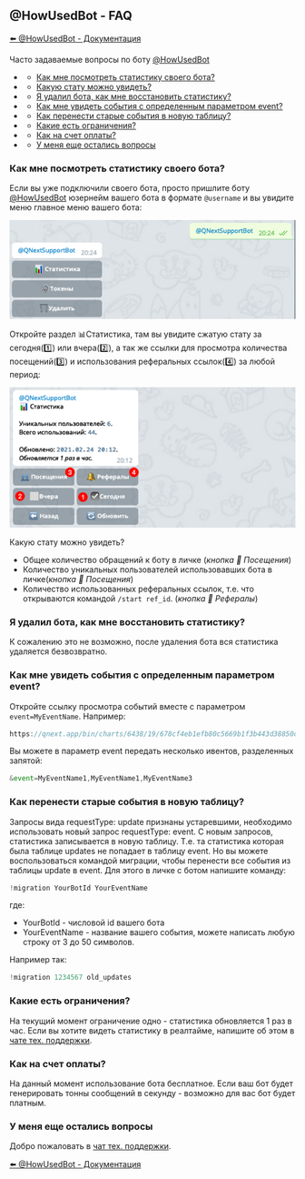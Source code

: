 ## @HowUsedBot - FAQ

[⬅️ @HowUsedBot - Документация](/docs-test/howusedbot)



Часто задаваемые вопросы по боту [@HowUsedBot](http://t.me/HowUsedBot)
 * - [Как мне посмотреть статистику своего бота?](/docs-test/howusedbot)
 * - [Какую стату можно увидеть?](/docs-test/howusedbot)
 * - [Я удалил бота, как мне восстановить статистику?](/docs-test/howusedbot)
 * - [Как мне увидеть события с определенным параметром event?](#как-мне-увидеть-события-с-определенным-параметром-event?)
 * - [Как перенести старые события в новую таблицу?](#как-перенести-старые-события-в-новую-таблицу?)
 * - [Какие есть ограничения?](/docs-test/howusedbot)
 * - [Как на счет оплаты?](/docs-test/howusedbot)
 * - [У меня еще остались вопросы](/docs-test/howusedbot)


### Как мне посмотреть статистику своего бота?

Если вы уже подключили своего бота, просто пришлите боту [@HowUsedBot](http://t.me/HowUsedBot) юзернейм вашего бота в формате `@username` и вы увидите меню главное меню вашего бота:

![](./1.png)

Откройте раздел 📊Статистика, там вы увидите сжатую стату за сегодня(1️⃣) или вчера(2️⃣), а так же ссылки для просмотра количества посещений(3️⃣) и использования реферальных ссылок(4️⃣) за любой период:

![](./2.png)

Какую стату можно увидеть?
* Общее количество обращений к боту в личке (_кнопка 👥 Посещения_)
* Количество уникальных пользователей использовавших бота в личке(_кнопка 👥 Посещения_)
* Количество использованных реферальных ссылок, т.е. что открываются командой `/start ref_id`. (_кнопка 🔔 Рефералы_)
### Я удалил бота, как мне восстановить статистику?

К сожалению это не возможно, после удаления бота вся статистика удаляется безвозвратно. 
### Как мне увидеть события с определенным параметром event?

Откройте ссылку просмотра событий вместе с параметром `event=MyEventName`. Например: 
```js 
https://qnext.app/bin/charts/6438/19/678cf4eb1efb80c5669b1f3b443d38850d4d642f?token=08b0c15b-5407-442c-aa7f-36ecd7032533&id=973767196&event=MyEventName
```

Вы можете в параметр event передать несколько ивентов, разделенных запятой:
```js 
&event=MyEventName1,MyEventName1,MyEventName3
```
### Как перенести старые события в новую таблицу?

Запросы вида requestType: update признаны устаревшими, необходимо использовать новый запрос requestType: event. С новым запросов, статистика записывается в новую таблицу. Т.е. та статистика которая была таблице updates не попадает в таблицу event.  Но вы можете воспользоваться командой миграции, чтобы перенести все события из таблицы update в event. Для этого в личке с ботом напишите команду:
```js 
!migration YourBotId YourEventName
```

где:
* YourBotId - числовой id вашего бота
* YourEventName - название вашего события, можете написать любую строку от 3 до 50 символов.

Например так:
```js 
!migration 1234567 old_updates
```


### Какие есть ограничения?

На текущий момент ограничение одно - статистика обновляется 1 раз в час. Если вы хотите видеть статистику в реалтайме, напишите об этом в [чате тех. поддержки](https://t.me/joinchat/keNZx-X9Nqw3YzA6).
### Как на счет оплаты?

На данный момент использование бота бесплатное. Если ваш бот будет генерировать тонны сообщений в секунду - возможно для вас бот будет платным.
### У меня еще остались вопросы

Добро пожаловать в [чат тех. поддержки](https://t.me/joinchat/keNZx-X9Nqw3YzA6).



[⬅️ @HowUsedBot - Документация](/docs-test/howusedbot)


  


